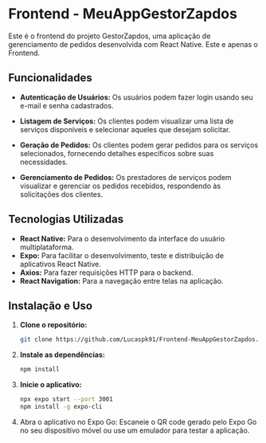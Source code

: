 # Frontend - MeuAppGestorZapdos

Este é o frontend do projeto GestorZapdos, uma aplicação de gerenciamento de pedidos desenvolvida com React Native.
Este e apenas o Frontend.

## Funcionalidades

- **Autenticação de Usuários:** Os usuários podem fazer login usando seu e-mail e senha cadastrados.
  
- **Listagem de Serviços:** Os clientes podem visualizar uma lista de serviços disponíveis e selecionar aqueles que desejam solicitar.

- **Geração de Pedidos:** Os clientes podem gerar pedidos para os serviços selecionados, fornecendo detalhes específicos sobre suas necessidades.

- **Gerenciamento de Pedidos:** Os prestadores de serviços podem visualizar e gerenciar os pedidos recebidos, respondendo às solicitações dos clientes.

## Tecnologias Utilizadas

- **React Native:** Para o desenvolvimento da interface do usuário multiplataforma.
- **Expo:** Para facilitar o desenvolvimento, teste e distribuição de aplicativos React Native.
- **Axios:** Para fazer requisições HTTP para o backend.
- **React Navigation:** Para a navegação entre telas na aplicação.

## Instalação e Uso

1. **Clone o repositório:**
   ```bash
   git clone https://github.com/Lucaspk91/Frontend-MeuAppGestorZapdos.git

2. **Instale as dependências:**
   ```bash
   npm install

4. **Inicie o aplicativo:**
   ```bash
   npx expo start --port 3001
   npm install -g expo-cli

6. Abra o aplicativo no Expo Go: Escaneie o QR code gerado pelo Expo Go no seu dispositivo móvel ou use um emulador para testar a aplicação.
   
    
   
